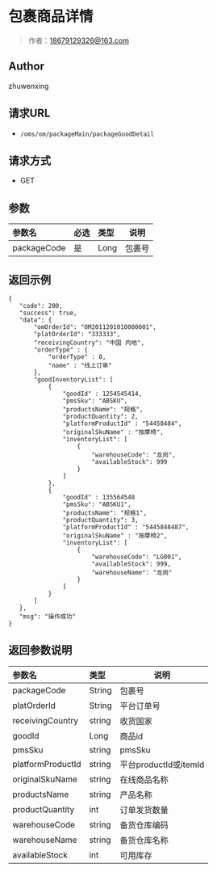 # 包裹商品详情

> 作者：18679129326@163.com

## Author
zhuwenxing

## 请求URL

- ` /oms/om/packageMain/packageGoodDetail `

## 请求方式

- GET

## 参数

|参数名|必选|类型|说明|
|:----    |:---|:----- |-----   |
|packageCode |是  |Long |包裹号   |

## 返回示例 

 ``` 
{
    "code": 200,
    "success": true,
    "data": {
        "omOrderId": "OM2011201010000001",
        "platOrderId": "333333",
        "receivingCountry": "中国 内地",
		"orderType" : {
			"orderType" : 0,
			"name" : "线上订单"
		},
        "goodInventoryList": [
            {
				"goodId" : 1254545414,
                "pmsSku": "ABSKU",
                "productsName": "规格",
                "productQuantity": 2,
				"platformProductId" : "54458484",
				"originalSkuName" : "按摩椅",
                "inventoryList": [
                    {
                        "warehouseCode": "龙岗",
                        "availableStock": 999
                    }
                ]
            },
            {
				"goodId" : 135564548
                "pmsSku": "ABSKU1",
                "productsName": "规格1",
                "productQuantity": 3,
				"platformProductId" : "5445848487",
				"originalSkuName" : "按摩椅2",
                "inventoryList": [
                    {
                        "warehouseCode": "LG001",
                        "availableStock": 999,
                        "warehouseName": "龙岗"
                    }
                ]
            }
        ]
    },
    "msg": "操作成功"
}

 ```

## 返回参数说明

|参数名|类型|说明|
|:-----  |:-----|-----                           |
|packageCode | String   | 包裹号  |
|platOrderId | String   | 平台订单号  |
|receivingCountry | string   | 收货国家  |
|goodId |Long| 商品id|
|pmsSku | string   | pmsSku  |
|platformProductId | string   | 平台productId或itemId  |
|originalSkuName | string   | 在线商品名称  |
|productsName | string   | 产品名称  |
|productQuantity | int   | 订单发货数量  |
|warehouseCode | string   | 备货仓库编码  |
|warehouseName | string   | 备货仓库名称  |
|availableStock | int   | 可用库存  |